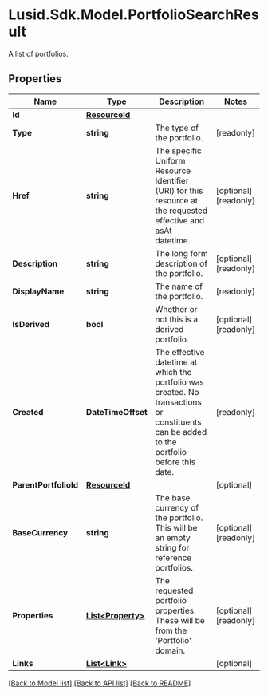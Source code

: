# Lusid.Sdk.Model.PortfolioSearchResult
A list of portfolios.
## Properties

Name | Type | Description | Notes
------------ | ------------- | ------------- | -------------
**Id** | [**ResourceId**](ResourceId.md) |  | 
**Type** | **string** | The type of the portfolio. | [readonly] 
**Href** | **string** | The specific Uniform Resource Identifier (URI) for this resource at the requested effective and asAt datetime. | [optional] [readonly] 
**Description** | **string** | The long form description of the portfolio. | [optional] [readonly] 
**DisplayName** | **string** | The name of the portfolio. | [readonly] 
**IsDerived** | **bool** | Whether or not this is a derived portfolio. | [optional] [readonly] 
**Created** | **DateTimeOffset** | The effective datetime at which the portfolio was created. No transactions or constituents can be added to the portfolio before this date. | [readonly] 
**ParentPortfolioId** | [**ResourceId**](ResourceId.md) |  | [optional] 
**BaseCurrency** | **string** | The base currency of the portfolio. This will be an empty string for reference portfolios. | [optional] [readonly] 
**Properties** | [**List&lt;Property&gt;**](Property.md) | The requested portfolio properties. These will be from the &#39;Portfolio&#39; domain. | [optional] [readonly] 
**Links** | [**List&lt;Link&gt;**](Link.md) |  | [optional] 

[[Back to Model list]](../README.md#documentation-for-models) [[Back to API list]](../README.md#documentation-for-api-endpoints) [[Back to README]](../README.md)

